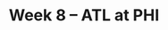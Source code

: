 ---
layout: game
title: Week 8 – ATL at PHI
season: 2012
game_id: 2012_08_ATL_PHI
away_team: ATL
home_team: PHI
---
